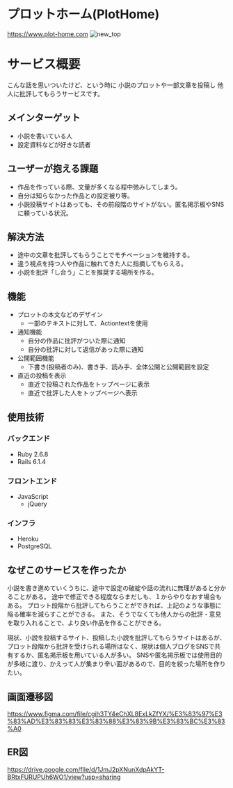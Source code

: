 # プロットホーム(PlotHome)

https://www.plot-home.com
![new_top](https://user-images.githubusercontent.com/88316627/165045760-5979a513-5dde-43a1-bd76-eedbed596832.jpeg)


# サービス概要
こんな話を思いついたけど、という時に
小説のプロットや一部文章を投稿し
他人に批評してもらうサービスです。

## メインターゲット
- 小説を書いている人
- 設定資料などが好きな読者

## ユーザーが抱える課題
- 作品を作っている際、文量が多くなる程中弛みしてしまう。
- 自分は知らなかった作品との設定被り等。
- 小説投稿サイトはあっても、その前段階のサイトがない。匿名掲示板やSNSに頼っている状況。

## 解決方法
- 途中の文章を批評してもらうことでモチベーションを維持する。
- 違う視点を持つ人や作品に触れてきた人に指摘してもらえる。
- 小説を批評「し合う」ことを推奨する場所を作る。

## 機能
- プロットの本文などのデザイン
  - 一部のテキストに対して、Actiontextを使用
- 通知機能
  - 自分の作品に批評がついた際に通知
  - 自分の批評に対して返信があった際に通知
- 公開範囲機能
  - 下書き(投稿者のみ)、書き手、読み手、全体公開と公開範囲を設定
- 直近の投稿を表示
  - 直近で投稿された作品をトップページに表示
  - 直近で批評した人をトップページへ表示

## 使用技術
### バックエンド
- Ruby 2.6.8
- Rails 6.1.4
### フロントエンド
- JavaScript
  - jQuery
### インフラ
- Heroku
- PostgreSQL

## なぜこのサービスを作ったか
小説を書き進めていくうちに、途中で設定の破綻や話の流れに無理があると分かることがある。
途中で修正できる程度ならまだしも、１からやりなおす場合もある。
プロット段階から批評してもらうことができれば、上記のような事態に陥る確率を減らすことができる。
また、そうでなくても他人からの批評・意見を取り入れることで、より良い作品を作ることができる。

現状、小説を投稿するサイト、投稿した小説を批評してもらうサイトはあるが、
プロット段階から批評を受けられる場所はなく、現状は個人ブログをSNSで共有するか、匿名掲示板を用いている人が多い。
SNSや匿名掲示板では使用目的が多岐に渡り、かえって人が集まり辛い面があるので、目的を絞った場所を作りたい。

## 画面遷移図
https://www.figma.com/file/cgih3TY4eChXL8ExLkZfYX/%E3%83%97%E3%83%AD%E3%83%83%E3%83%88%E3%83%9B%E3%83%BC%E3%83%A0

## ER図
https://drive.google.com/file/d/1JmJ2pXNunXdpAkYT-BRtxFURUPUh6WO1/view?usp=sharing
